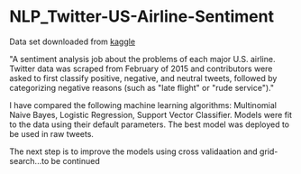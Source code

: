 # NLP_Twitter-US-Airline-Sentiment

Data set downloaded from [kaggle](https://www.kaggle.com/crowdflower/twitter-airline-sentiment)

"A sentiment analysis job about the problems of each major U.S. airline. Twitter data was scraped from February of 2015 and contributors were asked to first classify positive, negative, and neutral tweets, followed by categorizing negative reasons (such as "late flight" or "rude service")."

I have compared the following machine learning algorithms: Multinomial Naive Bayes, Logistic Regression, Support Vector Classifier. Models were fit to the data using their default parameters. The best model was deployed to be used in raw tweets. 

The next step is to improve the models using cross validaation and grid-search...to be continued
